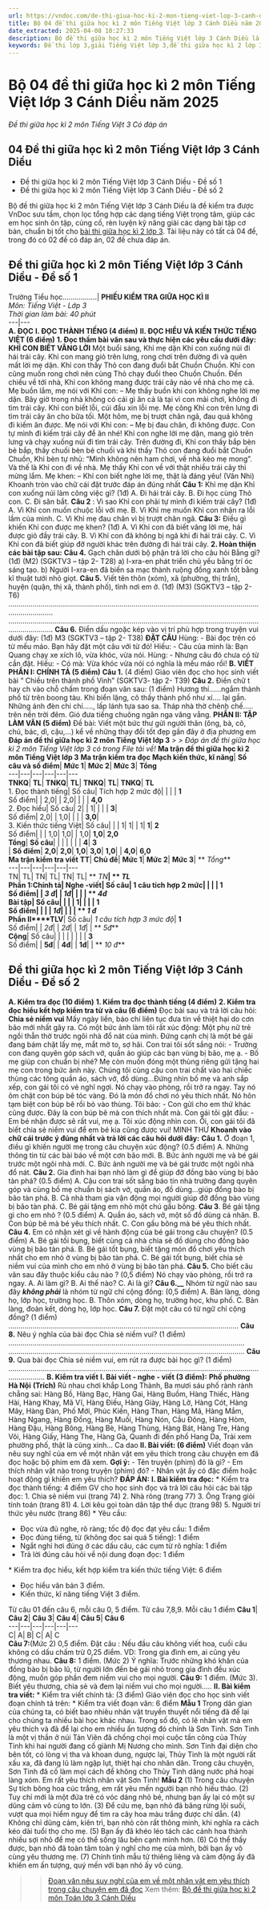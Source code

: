 ```yaml
---
url: https://vndoc.com/de-thi-giua-hoc-ki-2-mon-tieng-viet-lop-3-canh-dieu-291603
title: Bộ 04 đề thi giữa học kì 2 môn Tiếng Việt lớp 3 Cánh Diều năm 2025 - Đề thi giữa học kì 2 môn Tiếng Việt 3 Có đáp án - VnDoc.com
date_extracted: 2025-04-08 10:27:33
description: Bộ đề thi giữa học kì 2 môn Tiếng Việt lớp 3 Cánh Diều là tài liệu bổ ích cho các em ôn tập chuẩn bị cho kì thi giữa kì và cuối học kì 2 sắp tới.
keywords: Đề thi lớp 3,giải Tiếng Việt lớp 3,đề thi giữa học kì 2 lớp 3,đề thi giữa học kì 2 lớp 3 môn tiếng việt,de thi giữa kì 2 lớp 3 môn tiếng việt,đề thi giữa kì 2 lớp 3,đề kiểm tra giữa kì 2 lớp 3,ôn tập giữa học kì 2 lớp 3,đề kiểm tra giữa học kì 2 lớp 3,đề thi tiếng việt lớp 3 giữa học kì 2,ôn tập giữa kì 2 lớp 3,đề thi giữa kì 2 lớp 3 môn tiếng việt,đề kiểm tra tiếng việt lớp 3 giữa kì 2,Đề thi giữa học kì 2 môn Tiếng Việt lớp 3 Cánh Diều
---
```


# Bộ 04 đề thi giữa học kì 2 môn Tiếng Việt lớp 3 Cánh Diều năm 2025
 _Đề thi giữa học kì 2 môn Tiếng Việt 3 Có đáp án_
## 04 Đề thi giữa học kì 2 môn Tiếng Việt lớp 3 Cánh Diều
  * Đề thi giữa học kì 2 môn Tiếng Việt lớp 3 Cánh Diều - Đề số 1
  * Đề thi giữa học kì 2 môn Tiếng Việt lớp 3 Cánh Diều - Đề số 2

Bộ đề thi giữa học kì 2 môn Tiếng Việt lớp 3 Cánh Diều là đề kiểm tra được VnDoc sưu tầm, chọn lọc tổng hợp các dạng tiếng Việt trọng tâm, giúp các em học sinh ôn tập, củng cố, rèn luyện kỹ năng giải các dạng bài tập cơ bản, chuẩn bị tốt cho [bài thi giữa học kì 2 lớp 3](<https://vndoc.com/de-thi-giua-ki-2-lop3>). Tài liệu này có tất cả 04 đề, trong đó có 02 đề có đáp án, 02 đề chưa đáp án.
## Đề thi giữa học kì 2 môn Tiếng Việt lớp 3 Cánh Diều - Đề số 1
Trường Tiểu học.................| **PHIẾU KIỂM TRA GIỮA HỌC KÌ II**  
 _Môn: Tiếng Việt - Lớp 3_  
 _Thời gian làm bài: 40 phút_  
---|---  
**A. ĐỌC**
**I. ĐỌC THÀNH TIẾNG \(4 điểm\)**
**II. ĐỌC HIỂU VÀ KIẾN THỨC TIẾNG VIỆT \(6 điểm\)**
**1\. Đọc thầm bài văn sau và thực hiện các yêu cầu dưới đây:**
**KHỈ CON BIẾT VÂNG LỜI**
Một buổi sáng, Khỉ mẹ dặn Khỉ con xuống núi đi hái trái cây. Khỉ con mang giỏ trên lưng, rong chơi trên đường đi và quên mất lời mẹ dặn. Khỉ con thấy Thỏ con đang đuổi bắt Chuồn Chuồn. Khỉ con cũng muốn rong chơi nên cùng Thỏ chạy đuổi theo Chuồn Chuồn. Đến chiều về tới nhà, Khỉ con không mang được trái cây nào về nhà cho mẹ cả. Mẹ buồn lắm, mẹ nói với Khỉ con:
– Mẹ thấy buồn khi con không nghe lời mẹ dặn. Bây giờ trong nhà không có cái gì ăn cả là tại vì con mải chơi, không đi tìm trái cây.
Khỉ con biết lỗi, cúi đầu xin lỗi mẹ. Mẹ cõng Khỉ con trên lưng đi tìm trái cây ăn cho bữa tối. Một hôm, mẹ bị trượt chân ngã, đau quá không đi kiếm ăn được. Mẹ nói với Khỉ con:
– Mẹ bị đau chân, đi không được. Con tự mình đi kiếm trái cây để ăn nhé\!
Khỉ con nghe lời mẹ dặn, mang giỏ trên lưng và chạy xuống núi đi tìm trái cây. Trên đường đi, Khỉ con thấy bắp bèn bẻ bắp, thấy chuối bèn bẻ chuối và khi thấy Thỏ con đang đuổi bắt Chuồn Chuồn, Khỉ bèn tự nhủ: “Mình không nên ham chơi, về nhà kẻo mẹ mong”.
Và thế là Khỉ con đi về nhà. Mẹ thấy Khỉ con về với thật nhiều trái cây thì mừng lắm. Mẹ khen:
– Khỉ con biết nghe lời mẹ, thật là đáng yêu\!
\(Vân Nhi\)
Khoanh tròn vào chữ cái đặt trước đáp án đúng nhất
**Câu 1:** Khỉ mẹ dặn Khỉ con xuống núi làm công việc gì? \(1đ\)
A. Đi hái trái cây.
B. Đi học cùng Thỏ con.
C. Đi săn bắt.
**Câu 2** : Vì sao Khỉ con phải tự mình đi kiếm trái cây? \(1đ\)
A. Vì Khỉ con muốn chuộc lỗi với mẹ.
B. Vì Khỉ mẹ muốn Khỉ con nhận ra lỗi lầm của mình.
C. Vì Khỉ mẹ đau chân vì bị trượt chân ngã.
**Câu 3:** Điều gì khiến Khỉ con được mẹ khen? \(1đ\)
A. Vì Khỉ con đã biết vâng lời mẹ, hái được giỏ đầy trái cây.
B. Vì Khỉ con đã không bị ngã khi đi hái trái cây.
C. Vì Khỉ con đã biết giúp đỡ người khác trên đường đi hái trái cây.
**2\. Hoàn thiện các bài tập sau:**
**Câu 4.** Gạch chân dưới bộ phận trả lời cho câu hỏi Bằng gì? \(1đ\) \(M2\) \(SGKTV3 – tập 2- T28\)
a\) I-xra-en phát triển chủ yếu bằng trí óc sáng tạo.
b\) Người I-xra-en đã biến sa mạc thành ruộng đồng xanh tốt bằng kĩ thuật tưới nhỏ giọt.
**Câu 5.** Viết tên thôn \(xóm\), xã \(phường, thị trấn\), huyện \(quận, thị xã, thành phố\), tỉnh nơi em ở. \(1đ\) \(M3\) \(SGKTV3 – tập 2- T6\)
..................................................................................................................................................
..................................................................................................................................................
**Câu 6.** Điền dấu ngoặc kép vào vị trí phù hợp trong truyện vui dưới đây: \(1đ\) M3 \(SGKTV3 – tập 2- T38\)
**ĐẶT CÂU**
Hùng:
\- Bài đọc trên có từ mếu máo. Bạn hãy đặt một câu với từ đó\!
Hiếu:
\- Câu của mình là: Bạn Quang chạy xe xích lô, vừa khóc, vừa nói.
Hùng:
\- Nhưng câu đó chưa có từ cần đặt.
Hiếu:
\- Có mà: Vừa khóc vừa nói có nghĩa là mếu máo rồi\!
**B. VIẾT**
**PHẦN I: CHÍNH TẢ \(5 điểm\)**
**Câu 1.** \(4 điểm\) Giáo viên đọc cho học sinh viết bài “ Chiều trên thành phố Vinh” \(SGKTV3- tập 2- T39\)
**Câu 2.** Điền chữ t hay ch vào chỗ chấm trong đoạn văn sau: \(1 điểm\)
Hương thí……ngắm thành phố từ trên boong tàu. Khi biển lặng, cô thấy thành phố như xí…. lại gần. Những ánh đèn chi chí….., lấp lánh tựa sao sa. Tháp nhà thờ chênh chế….. trên nền trời đêm. Gió đưa tiếng chuông ngân nga văng vẳng.
**PHẦN II: TẬP LÀM VĂN \(5 điểm\)**
Đề bài: Viết một bức thư gửi người thân \(ông, bà, cô, chú, bác, dì, cậu,...\) kể về những thay đổi tốt đẹp gần đây ở địa phương em
**Đáp án đề thi giữa học kì 2 môn Tiếng Việt lớp 3**
 _> > Đáp án đề thi giữa học kì 2 môn Tiếng Việt lớp 3 có trong File tải về\!_
**Ma trận đề thi giữa học kì 2 môn Tiếng Việt lớp 3**
**Ma trận kiểm tra đọc**
**Mạch kiến thức, kĩ năng**| **Số câu và số điểm**| **Mức 1**| **Mức 2**| **Mức 3**| **Tổng**  
---|---|---|---|---|---  
**TNKQ**| **TL**| **TNKQ**| **TL**| **TNKQ**| **TL**| **TNKQ**| **TL**  
1\. Đọc thành tiếng| Số câu| Tích hợp 2 mức độ| | | | **1**  
Số điểm| | 2,0| | 2,0| | | | **4,0**  
2\. Đọc hiểu| Số câu| 2| | 1| | | | **3**|   
Số điểm| 2,0| | 1,0| | | | **3,0**|   
3\. Kiến thức tiếng Việt| Số câu| | | 1| 1| | 1| **1**| **2**  
Số điểm| | | 1,0| 1,0| | 1,0| **1,0**| **2,0**  
**Tổng**| **Số câu**| | | | | | | **4**| **3**  
| **Số điểm**| **2,0**| **2,0**| **1,0**| **3,0**| **1,0**| | **4,0**| **6,0**  
**Ma trận kiểm tra viết**
**TT**| **Chủ đề**| **Mức 1**| **Mức 2**| **Mức 3**| ** _Tổng_**  
---|---|---|---|---|---  
TN| TL| TN| TL| TN| TL| ** _TN_**| ** _TL_**  
**Phần 1:****Chính tả**|  Nghe -viết| Số câu| 1 câu tích hợp 2 mức| | | | **1**  
Số điểm| |  _3 đ_| |  _1đ_| | | | ** _4đ_**  
Bài tập| Số câu| | | | 1| | | | **1**  
Số điểm| | | |  _1đ_| | | | ** _1 đ_**  
**Phần II****TLV**|  Số câu|  _1 câu tích hợp 3 mức độ_| **1**  
Số điểm| |  _2đ_| |  _2đ_| |  _1đ_| | ** _5đ_**  
**Cộng**|  Số câu| | | | | | | | **3**  
Số điểm| | **5đ**| | **4đ**| | **1đ**| | ** _10 đ_**  
## Đề thi giữa học kì 2 môn Tiếng Việt lớp 3 Cánh Diều - Đề số 2
**A. Kiểm tra đọc \(10 điểm\)**
**1\. Kiểm tra đọc thành tiếng \(4 điểm\)**
**2\. Kiểm tra đọc hiểu kết hợp kiểm tra từ và câu \(6 điểm\)**
Đọc bài sau và trả lời câu hỏi:
**Chia sẻ niềm vui**
Mấy ngày liền, báo chí liên tục đưa tin về thiệt hại do cơn bão mới nhất gây ra. Có một bức ảnh làm tôi rất xúc động: Một phụ nữ trẻ ngồi thẫn thờ trước ngôi nhà đổ nát của mình. Đứng cạnh chị là một bé gái đang bám chặt lấy mẹ, mắt mở to, sợ hãi.
Con trai tôi sốt sắng nói:
\- Trường con đang quyên góp  sách vở, quần áo giúp các bạn vùng bị bão, mẹ ạ.
\- Bố mẹ giúp con chuẩn bị nhé? Mẹ còn muốn đóng một thùng riêng gửi tặng hai mẹ con trong bức ảnh này.
Chúng tôi cùng cậu con trai chất vào hai chiếc thùng các tông quần áo, sách vở, đồ dùng…Đứng nhìn bố mẹ và anh sắp xếp, con gái tôi có vẻ nghĩ ngợi. Nó chạy vào phòng, rồi trở ra ngay. Tay nó ôm chặt con búp bê tóc vàng. Đó là món đồ chơi nó yêu thích nhất. Nó hôn tạm biệt con búp bê rồi bỏ vào thùng. Tôi bảo:
\- Con gửi cho em thứ khác cũng được. Đây là con búp bê mà con thích nhất mà.
Con gái tôi gật đầu:
\- Em bé nhận được sẽ rất vui, mẹ ạ.
Tôi xúc động nhìn con. Ôi, con gái tôi đã biết chia sẻ niềm vui để em bé kia cũng được vui\!
MINH THƯ
**Khoanh vào chữ cái trước ý đúng nhất và trả lời các câu hỏi dưới đây:**
**Câu 1.** Ở đoạn 1, điều gì khiến người mẹ trong câu chuyện xúc động? \(0.5 điểm\)
A. Những thông tin từ các bài báo về một cơn bão mới.
B. Bức ảnh người mẹ và bé gái trước một ngôi nhà mới.
C. Bức ảnh người mẹ và bé gái trước một ngôi nhà đổ nát.
**Câu 2.** Gia đình hai bạn nhỏ làm gì để giúp đỡ đồng bào vùng bị bão tàn phá? \(0.5 điểm\)
A. Cậu con trai sốt sắng báo tin nhà trường đang quyên góp và cùng bố mẹ chuẩn bị sách vở, quần áo, đồ dùng…giúp đồng bào bị bão tàn phá.
B. Cả nhà tham gia vận động mọi người giúp đỡ đồng bào vùng bị bão tàn phá.
C. Bé gái tặng em nhỏ một chú gấu bông.
**Câu 3**. Bé gái tặng gì cho em nhỏ ? \(0.5 điểm\)
A. Quần áo, sách vở, một số đồ dùng cá nhân.
B. Con búp bê mà bé yêu thích nhất.
C. Con gấu bông mà bé yêu thích nhất.
**Câu 4.** Em có nhận xét gì về hành động của bé gái trong câu chuyện? \(0.5 điểm\)
A. Bé gái tối bụng, biết cùng cả nhà chia sẻ đồ dùng cho đồng bào vùng bị bão tàn phá.
B. Bé gái tốt bụng, biết tặng món đồ chơi yêu thích nhất cho em nhỏ ở vùng bị bão tàn phá.
C. Bé gái tốt bụng, biết chia sẻ niềm vui của mình cho em nhỏ ở vùng bị bão tàn phá.
**Câu 5.** Cho biết câu văn sau đây thuộc kiểu câu nào ? \(0,5 điểm\)
Nó chạy vào phòng, rồi trở ra ngay.
A. Ai làm gì?
B. Ai thế nào?
C. Ai là gì?
**Câu 6.__** Nhóm từ ngữ nào sau đây **_không phải_** là nhóm từ ngữ chỉ cộng đồng: \(0,5 điểm\)
A. Bản làng, dòng họ, lớp học, trường học.
B. Thôn xóm, dòng họ, trường học, khu phố.
C. Bản làng, đoàn kết, dòng họ, lớp học.
**Câu 7.** Đặt một câu có từ ngữ chỉ cộng đồng? \(1 điểm\)
……………………………………………………………………………………………………
**Câu 8.** Nêu ý nghĩa của bài đọc Chia sẻ niềm vui? \(1 điểm\)
………………………………………………………………………………………………………
………………………………………………………………………………………………………
**Câu 9.** Qua bài đọc Chia sẻ niềm vui, em rút ra được bài học gì? \(1 điểm\)
..............................................................................................................................................
**B. Kiểm tra viết**
**I. Bài viết - nghe - viết \(3 điểm\):**
**Phố phường Hà Nội**
**\(Trích\)**
Rủ nhau chơi khắp Long Thành,
Ba mươi sáu phố rành rành chẳng sai:
Hàng Bồ, Hàng Bạc, Hàng Gai,
Hàng Buồm, Hàng Thiếc, Hàng Hài, Hàng Khay,
Mã Vĩ, Hàng Điếu, Hàng Giày,
Hàng Lờ, Hàng Cót, Hàng Mây, Hàng Đàn,
Phố Mới, Phúc Kiến, Hàng Than,
Hàng Mã, Hàng Mắm, Hàng Ngang, Hàng Đồng,
Hàng Muối, Hàng Nón, Cầu Đông,
Hàng Hòm, Hàng Đậu, Hàng Bông, Hàng Bè,
Hàng Thùng, Hàng Bát, Hàng Tre,
Hàng Vôi, Hàng Giấy, Hàng The, Hàng Gà,
Quanh đi đến phố Hang Da,
Trải xem phường phố, thật là cũng xinh...
Ca dao
**II. Bài viết: \(6 điểm\)**
Viết đoạn văn nêu suy nghĩ của em về một nhân vật em yêu thích trong câu chuyện em đã đọc hoặc bộ phim em đã xem.
**Gợi ý:**
\- Tên truyện \(phim\) đó là gì?
\- Em thích nhân vật nào trong truyện \(phim\) đó?
\- Nhân vật ấy có đặc điểm hoặc hoạt động gì khiến em yêu thích?
**ĐÁP ÁN:**
**I. Bài kiểm tra đọc:**
\* Kiểm tra đọc thành tiếng: 4 điểm
GV cho học sinh đọc và trả lời câu hỏi các bài tập đọc:
1\. Chia sẻ niềm vui \(trang 74\)
2\. Nhà rông \(trang 77\)
3\. Ông Trạng giỏi tính toán \(trang 81\)
4\. Lời kêu gọi toàn dân tập thể dục \(trang 98\)
5\. Người trí thức yêu nước \(trang 86\)
\* Yêu cầu:
  * Đọc vừa đủ nghe, rõ ràng; tốc độ đọc đạt yêu cầu: 1 điểm
  * Đọc đúng tiếng, từ \(không đọc sai quá 5 tiếng\): 1 điểm
  * Ngắt nghỉ hơi đúng ở các dấu câu, các cụm từ rõ nghĩa: 1 điểm
  * Trả lời đúng câu hỏi về nội dung đoạn đọc: 1 điểm

\* Kiểm tra đọc hiểu, kết hợp kiểm tra kiến thức tiếng Việt: 6 điểm
  * Đọc hiểu văn bản 3 điểm.
  * Kiến thức, kĩ năng tiếng Việt 3 điểm.

Từ câu 01 đến câu 6, mỗi câu 0, 5 điểm.
Từ câu 7,8,9. Mỗi câu 1 điểm
**Câu 1**| **Câu 2**| **Câu 3**| **Câu 4**| **Câu 5**| **Câu 6**  
---|---|---|---|---|---  
C| A| B| C| A| C  
**Câu 7:**\(Mức 2\) 0,5 điểm. Đặt câu : Nếu đầu câu không viết hoa, cuối câu không có dấu chấm trừ 0,25 điểm. VD: Trong gia đình em, ai cũng yêu thương nhau.
**Câu 8:** 1 điểm. \(Mức 2\) Ý nghĩa: Trước những khó khăn của đồng bào bị bão lũ, từ người lớn đến bé gái nhỏ trong gia đình đều xúc động, muốn góp phần đem niềm vui cho mọi người.
**Câu 9:** 1 điểm. \(Mức 3\).
Biết yêu thương, chia sẻ và đem lại niềm vui cho mọi người…..
**II. Bài kiểm tra viết:**
\* Kiểm tra viết chính tả: \(3 điểm\)
Giáo viên đọc cho học sinh viết đoạn chính tả trên:
\* Kiểm tra viết đoạn văn: 6 điểm
**Mẫu 1**
Trong dân gian của chúng ta, có biết bao nhiêu nhân vật truyền thuyết nổi tiếng đã để lại cho chúng ta nhiều bài học khác nhau. Trong số đó, có lẽ nhân vật mà em yêu thích và đã để lại cho em nhiều ấn tượng đó chính là Sơn Tinh. Sơn Tinh là một vị thần ở núi Tản Viên đã chống chọi mọi cuộc tấn công của Thủy Tinh khi hai người đang cố giành Mị Nương cho mình. Sơn Tinh đại diện cho bên tốt, có lòng vị tha và khoan dung, ngược lại, Thủy Tinh là một người rất xấu xa, đã đang lũ làm ngập lụt, thiệt hại cho nhân dân. Trong câu chuyện, Sơn Tinh đã cố làm mọi cách để không cho Thủy Tinh dâng nước phá hoại làng xóm. Em rất yêu thích nhân vật Sơn Tinh\!
**Mẫu 2**
\(1\) Trong câu chuyện Sự tích bông hoa cúc trắng, em rất yêu mến người bạn nhỏ hiếu thảo. \(2\) Tuy chỉ mới là một đứa trẻ có vóc dáng nhỏ bé, nhưng bạn ấy lại có một sự dũng cảm vô cùng to lớn. \(3\) Để cứu mẹ, bạn nhỏ đã băng rừng lội suối, vượt qua mọi hiểm nguy để tìm ra cây hoa màu trắng được chỉ dẫn. \(4\) Không chỉ dũng cảm, kiên trì, bạn nhỏ còn rất thông minh, khi nghĩa ra cách kéo dài tuổi thọ cho mẹ. \(5\) Bạn ấy đã khéo léo tách các cánh hoa thành nhiều sợi nhỏ để mẹ có thể sống lâu bên cạnh mình hơn. \(6\) Có thể thấy được, bạn nhỏ đã toàn tâm toàn ý nghĩ cho mẹ của mình, bởi bạn ấy vô cùng yêu thương mẹ. \(7\) Chính tình mẫu tử thiêng liêng và cảm động ấy đã khiến em ấn tượng, quý mến với bạn nhỏ ấy vô cùng.
>> [Đoạn văn nêu suy nghĩ của em về một nhân vật em yêu thích trong câu chuyện em đã đọc](<https://vndoc.com/doan-van-neu-suy-nghi-cua-em-ve-mot-nhan-vat-em-yeu-thich-trong-cau-chuyen-em-da-doc-279341>)
>> Xem thêm: [Bộ đề thi giữa học kì 2 môn Toán lớp 3 Cánh Diều](<https://vndoc.com/de-thi-giua-hoc-ki-2-mon-toan-lop-3-canh-dieu-291599>)
